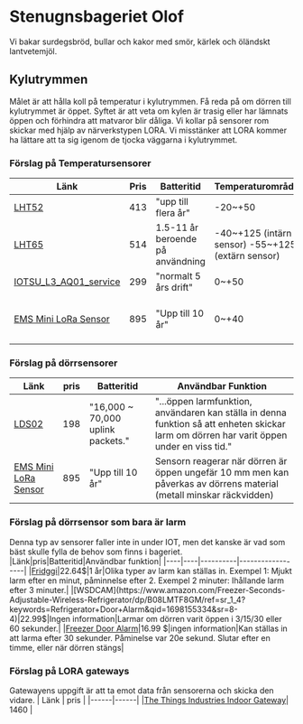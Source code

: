 # Stenugnsbageriet Olof
Vi bakar surdegsbröd, bullar och kakor med smör, kärlek och öländskt lantvetemjöl.

## Kylutrymmen

Målet är att hålla koll på temperatur i kylutrymmen. Få reda på om dörren till kylutrymmet är öppet. Syftet är att veta om kylen är trasig eller har lämnats öppen och förhindra att matvaror blir dåliga. Vi kollar på sensorer rom skickar med hjälp av närverkstypen LORA. Vi misstänker att LORA kommer ha lättare att ta sig igenom de tjocka väggarna i kylutrymmet. 

### Förslag på Temperatursensorer

| Länk                                                                                                                                                                                                                                                                                                                                                                                                                                                                                                         | Pris  | Batteritid                       | Temperaturområde                                  | Mäter också              |
|--------------------------------------------------------------------------------------------------------------------------------------------------------------------------------------------------------------------------------------------------------------------------------------------------------------------------------------------------------------------------------------------------------------------------------------------------------------------------------------------------------------|-------|----------------------------------|---------------------------------------------------|--------------------------|
| [LHT52](https://www.digikey.se/sv/products/detail/seeed-technology-co.,-ltd/101990984/16652883?utm_adgroup=&utm_source=google&utm_medium=cpc&utm_campaign=PMAX%20Shopping_Product_High%20Performers&utm_term=&productid=16652883&utm_content=&utm_id=go_cmp-19549529751_adg-_ad-__dev-c_ext-_prd-16652883_sig-CjwKCAjwysipBhBXEiwApJOcuw7otEcOU48ScTSr2y0KnUQknbza133N0kkmly801l9J1o7VeKdjLhoCU94QAvD_BwE&gclid=CjwKCAjwysipBhBXEiwApJOcuw7otEcOU48ScTSr2y0KnUQknbza133N0kkmly801l9J1o7VeKdjLhoCU94QAvD_BwE) | 413   | "upp till flera år"              | -20~+50                                           | Luftfuktighet            |
| [LHT65](https://www.elfa.se/en/lht65-lorawan-sht20-temperature-and-humidity-sensor-915mhz-seeed-studio-113990755/p/30163014?ext_cid=shgooaqsesv-Shopping-PerformanceMax-CSS&cq_src=google_ads&cq_cmp=20378176311&cq_con=&cq_term=&cq_med=pla&cq_plac=&cq_net=x&cq_pos=&cq_plt=gp&gclid=CjwKCAjwysipBhBXEiwApJOcuwnCMCUkaiSLwhB0_79ztzG6db4bPiu-UFQ9BfnNvDywDtGn3h0C4RoCs2gQAvD_BwE&gclsrc=aw.ds)                                                                                                             | 514   | 1.5-11 år beroende på användning | -40~+125 (intärn sensor) -55~+125 (extärn sensor) | Luftfuktighet            |
| [IOTSU_L3_AQ01_service](https://www.acandia.se/product/lora-sensor-for-temp-rh-co2-och-tvoc-inne?sku=IOTSU_L3_AQ01_service&referer=google-shopping&country=SE&currency=SEK&gclid=CjwKCAjwysipBhBXEiwApJOcu0--bpDlYaCDPKy8FHtRa-13dHoq0e3HYO53bU6824Z3z1_f2PdPMBoCHXcQAvD_BwE)                                                                                                                                                                                                                        | 299   | "normalt 5 års drift"            | 0~+50                                             | Luftfuktighet, CO2, TVOC |
|[EMS Mini LoRa Sensor ](https://www.dustinhome.se/product/5011208976/ems-mini-lora-sensor?gclid=CjwKCAjwysipBhBXEiwApJOcuy7WcbXjWAhYEBPRg41w_hwoTI9LbAZG1rzgJtztjqtwS2-fJdGFXRoC7Z4QAvD_BwE&tab=specification)|895|"Upp till 10 år"|0~+40|Dörr, Fuktighet, Översvämning, Accelerometer|

### Förslag på dörrsensorer

| Länk | pris | Batteritid | Användbar Funktion |
|------|------|------------|--------------------|
|[LDS02](https://www.digikey.se/sv/products/detail/seeed-technology-co.,-ltd/101990921/16128317?utm_adgroup=&utm_source=google&utm_medium=cpc&utm_campaign=PMAX%20Shopping_Product_High%20Performers&utm_term=&productid=16128317&utm_content=&utm_id=go_cmp-19549529751_adg-_ad-__dev-c_ext-_prd-16128317_sig-CjwKCAjwysipBhBXEiwApJOcu2EvPH7vGSeenPXfsRVBm2takXOF7F32n3XnR9Q6WI3hAPAprKYREBoC79AQAvD_BwE&gclid=CjwKCAjwysipBhBXEiwApJOcu2EvPH7vGSeenPXfsRVBm2takXOF7F32n3XnR9Q6WI3hAPAprKYREBoC79AQAvD_BwE)|198| "16,000 ~ 70,000 uplink packets."| "...öppen larmfunktion, användaren kan ställa in denna funktion så att enheten skickar larm om dörren har varit öppen under en viss tid." |
|[EMS Mini LoRa Sensor ](https://www.dustinhome.se/product/5011208976/ems-mini-lora-sensor?gclid=CjwKCAjwysipBhBXEiwApJOcuy7WcbXjWAhYEBPRg41w_hwoTI9LbAZG1rzgJtztjqtwS2-fJdGFXRoC7Z4QAvD_BwE&tab=specification)|895|"Upp till 10 år"|Sensorn reagerar när dörren är öppen ungefär 10 mm men kan påverkas av dörrens material (metall minskar räckvidden)|

### Förslag på dörrsensor som bara är larm
Denna typ av sensorer faller inte in under IOT, men det kanske är vad som bäst skulle fylla de behov som finns i bageriet. 
|Länk|pris|Batteritid|Användbar funktion|
|----|----|----------|------------------|
|[Fridggi](https://www.amazon.com/FRIDGGI-Freezer-Fridge-Delays-120sec/dp/B08B4H3LM8/ref=sr_1_1_sspa?keywords=Refrigerator%2BDoor%2BAlarm&qid=1698155334&sr=8-1-spons&sp_csd=d2lkZ2V0TmFtZT1zcF9hdGY&th=1)|22.64$|1 år|Olika typer av larm kan ställas in. Exempel 1: Mjukt larm efter en minut, påminnelse efter 2. Exempel 2 minuter: Ihållande larm efter 3 minuter.|
|[WSDCAM](https://www.amazon.com/Freezer-Seconds-Adjustable-Wireless-Refrigerator/dp/B08LMTF8GM/ref=sr_1_4?keywords=Refrigerator+Door+Alarm&qid=1698155334&sr=8-4)|22.99$|Ingen information|Larmar om dörren varit öppen i 3/15/30 eller 60 sekunder.|
|[Freezer Door Alarm](https://www.amazon.com/Freezer-Window-Reminder-Office-School/dp/B0BX9FZ6CB/ref=sr_1_6?keywords=Refrigerator%2BDoor%2BAlarm&qid=1698155334&sr=8-6&th=1)|16.99 $|ingen information|Kan ställas in att larma efter 30 sekunder. Påminelse var 20e sekund. Slutar efter en timme, eller när dörren stängs|




### Förslag på LORA gateways 

Gatewayens uppgift är att ta emot data från sensorerna och skicka den vidare. 
| Länk | pris |
|------|------|
|[The Things Industries Indoor Gateway](https://se.rs-online.com/web/p/communication-wireless-development-tools/2018876?cm_mmc=SE-PLA-DS3A-_-google-_-CSS_SE_EN_Raspberry_Pi_%26_Arduino_%26_ROCK_%26_Development_Tools_Whoop-_-(SE:Whoop!)+Communication+%26+Wireless+Development+Tools-_-2018876&matchtype=&pla-302930656441&gclid=CjwKCAjw1t2pBhAFEiwA_-A-NOvxPfAQ4cl8sQ8oEuscpmawnXehCW75WMHKWKnB0HmnI4oHW4bPExoCufoQAvD_BwE&gclsrc=aw.ds)| 1460 |